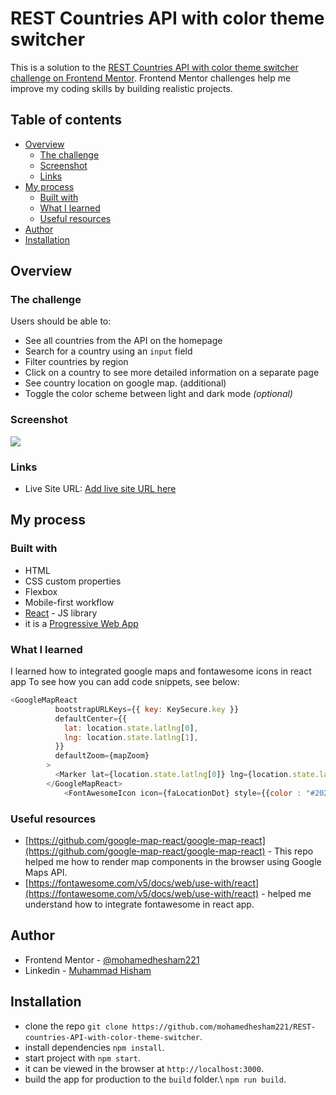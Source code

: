 # REST Countries API with color theme switcher

This is a solution to the [REST Countries API with color theme switcher challenge on Frontend Mentor](https://www.frontendmentor.io/challenges/rest-countries-api-with-color-theme-switcher-5cacc469fec04111f7b848ca). Frontend Mentor challenges help me improve my coding skills by building realistic projects.

## Table of contents

- [Overview](#overview)
  - [The challenge](#the-challenge)
  - [Screenshot](#screenshot)
  - [Links](#links)
- [My process](#my-process)
  - [Built with](#built-with)
  - [What I learned](#what-i-learned)
  - [Useful resources](#useful-resources)
- [Author](#author)
- [Installation](#installation)

## Overview

### The challenge

Users should be able to:

- See all countries from the API on the homepage
- Search for a country using an `input` field
- Filter countries by region
- Click on a country to see more detailed information on a separate page
- See country location on google map. (additional)
- Toggle the color scheme between light and dark mode *(optional)*

### Screenshot

![](./screenshot.jpg)

### Links

- Live Site URL: [Add live site URL here](https://your-live-site-url.com)

## My process

### Built with

- HTML
- CSS custom properties
- Flexbox
- Mobile-first workflow
- [React](https://reactjs.org/) - JS library
- it is a [Progressive Web App](https://facebook.github.io/create-react-app/docs/making-a-progressive-web-app)

### What I learned

I learned how to integrated google maps and fontawesome icons in react app
To see how you can add code snippets, see below:

```js
<GoogleMapReact
          bootstrapURLKeys={{ key: KeySecure.key }}
          defaultCenter={{
            lat: location.state.latlng[0],
            lng: location.state.latlng[1],
          }}
          defaultZoom={mapZoom}
        >
          <Marker lat={location.state.latlng[0]} lng={location.state.latlng[1]} />
        </GoogleMapReact>
            <FontAwesomeIcon icon={faLocationDot} style={{color : "#202c37", transform: "scale(2)"}}/>
```

### Useful resources

- [https://github.com/google-map-react/google-map-react](https://github.com/google-map-react/google-map-react) - This repo helped me how to render map components in the browser using  Google Maps API.
- [https://fontawesome.com/v5/docs/web/use-with/react](https://fontawesome.com/v5/docs/web/use-with/react) - helped me understand how to integrate fontawesome in react app.

## Author

- Frontend Mentor - [@mohamedhesham221](https://www.frontendmentor.io/profile/mohamedhesham221)
- Linkedin - [Muhammad Hisham](https://www.linkedin.com/in/muhammad-hisham-23544b253/)

## Installation

- clone the repo `git clone https://github.com/mohamedhesham221/REST-countries-API-with-color-theme-switcher`.
- install dependencies `npm install`.
- start project with `npm start`.
- it can be viewed in the browser at `http://localhost:3000`.
- build the app for production to the `build` folder.\ `npm run build`.
